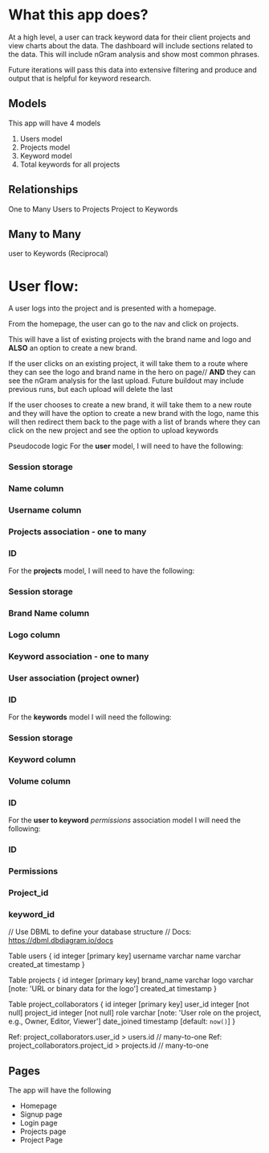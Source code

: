 # What this app does?
At a high level, a user can track keyword data for their client projects and view charts about the data. The dashboard will include sections related to the data. This will include nGram analysis and show most common phrases.

Future iterations will pass this data into extensive filtering and produce and output that is helpful for keyword research.

 ## Models
This app will have 4 models

1. Users model
2. Projects model
3. Keyword model
4. Total keywords for all projects

## Relationships
One to Many
Users to Projects
Project to Keywords

## Many to Many
user to Keywords (Reciprocal)

# User flow:
A user logs into the project and is presented with a homepage.

From the homepage, the user can go to the nav and click on projects. 

This will have a list of existing projects with the brand name and logo and **ALSO** an option to create a new brand.

If the user clicks on an existing project, it will take them to a route where they can see the logo and brand name in the hero on page//
**AND** they can see the nGram analysis for the last upload.
Future buildout may include previous runs, but each upload will delete the last

If the user chooses to create a new brand, it will take them to a new route and they will have the option to create a new brand with the logo, name
this will then redirect them back to the page with a list of brands where they can click on the new project and see the option to upload keywords

Pseudocode logic
For the **user** model, I will need to have the following:
### Session storage
### Name column
### Username column
### Projects association - one to many
### ID

For the **projects** model, I will need to have the following:
### Session storage
### Brand Name column
### Logo column
### Keyword association - one to many
### User association (project owner)
### ID

For the **keywords** model I will need the following:
### Session storage
### Keyword column
### Volume column
### ID

For the **user to keyword** *permissions*  association model I will need the following:
### ID
### Permissions
### Project_id
### keyword_id

// Use DBML to define your database structure
// Docs: https://dbml.dbdiagram.io/docs

Table users {
  id integer [primary key]
  username varchar
  name varchar
  created_at timestamp
}

Table projects {
  id integer [primary key]
  brand_name varchar
  logo varchar [note: 'URL or binary data for the logo']
  created_at timestamp
}

Table project_collaborators {
  id integer [primary key]
  user_id integer [not null]
  project_id integer [not null]
  role varchar [note: 'User role on the project, e.g., Owner, Editor, Viewer']
  date_joined timestamp [default: `now()`]
}

Ref: project_collaborators.user_id > users.id // many-to-one
Ref: project_collaborators.project_id > projects.id // many-to-one


## Pages ##
The app will have the following
- Homepage
- Signup page
- Login page
- Projects page
- Project Page
